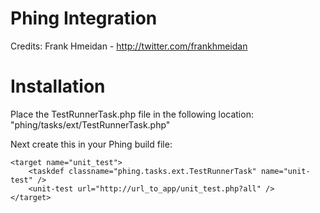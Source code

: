 # Phing Integration

Credits:
Frank Hmeidan - <http://twitter.com/frankhmeidan>

# Installation

Place the TestRunnerTask.php file in the following location: "phing/tasks/ext/TestRunnerTask.php"

Next create this in your Phing build file: 

	<target name="unit_test">
		<taskdef classname="phing.tasks.ext.TestRunnerTask" name="unit-test" />
		<unit-test url="http://url_to_app/unit_test.php?all" />
	</target>